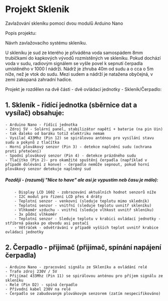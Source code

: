 # Projekt Sklenik
Zavlažování skleníku pomocí dvou modulů Arduino Nano

Popis projektu:

Návrh zavlažovacího systému skleníku.

U skleníku je sud ze kterého je přiváděna voda samospádem 8mm trubičkami do kapkových vývodů rozmístěných ve skleníku.
Pokud dochází voda v sudu, radiovým signálem se vyšle povel k sepnutí čerpadla umístěného v 1000 l nádrži. Nádrž je zhruba 40m od sudu a o cca o 5m níže, než je vtok do sudu. Mezi sudem a nádrží je natažena obyčejná, v zemi zakopaná zahradní hadice.

Projekt je rozdělen na dvě části - dvě ovládací jednotky - Skleník/Čerpadlo:

## 1. Skleník - řídící jednotka (sběrnice dat a vysílač) obsahuje:
    - Arduino Nano - řídící jednotka
    - Zdroj 5V - Solární panel, stabilizátor napětí + baterie (na pin Uin) - tak daleko od baráku totiž elektriku nemam
    - Vysílač 433Mhz (Pin 12) se spirálovou anténou pro vysílání stavu sudu a pokynů z tlačítka
    - Horní plovákový senzor (Pin 3) - detekce naplnění sudu (ochrana proti přetečení)
    - Spodní plovákový senzor (Pin 4) - detekce prázdného sudu
    - Tlačítko (Pin 2)- pro okamžité spuštění čerpadla (například v případě dolévání z konve) - čerpadlo nemůže sepnout, pokud horní   plovákový senzor detekuje naplněný sud
    
 #####  Později - (rozuměj "Nice to have" ale asi je vypustim neb času je málo):
        - Display LCD 1602 - zobrazování aktuálních hodnot senzorů níže
        - I2C modul pro řízení LCD přes 4 dráty
        - Teplotní senzor - venkovní (sleduje teplotu mimo skledník)
        - Teplotní senzor - vnitřní (sleduje teplotu uvnitř skleníku)
        - Vlhkoměr vzduchu - vnitřní (sleduje vlhkost uvnitř skleníku)
        - 3x půdní vlhkoměr
        - Teplotní senzor - Sleduje teplotu v krabici ovládací jednotky - stříbrná páaska po obvodu asi postačí
        - Větráček - odvětrávání v případě vyšších teplot uvnitř krabice ovládací jednotky
    
## 2. Čerpadlo - přijímač (přijímač, spínání napájení čerpadla)
    - Arduino Nano - zpracování signálu ze Skleníku a ovládání relé
    - Trafo zdroj 230V / 5V
    - Přijímač 433Mhz (Pin 11) se spirálovou anténou pro příjem signálu ze skleníku
    - Relé (Pin D2) - spíná čerpadlo
    - Přívodní kabel 230V na relé 
    - Čerpadlo se zabudovaným plovákovým senzorem (zatím nespecifikováno)
